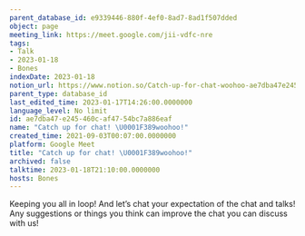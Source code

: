 ```yaml
---
parent_database_id: e9339446-880f-4ef0-8ad7-8ad1f507dded
object: page
meeting_link: https://meet.google.com/jii-vdfc-nre
tags:
- Talk
- 2023-01-18
- Bones
indexDate: 2023-01-18
notion_url: https://www.notion.so/Catch-up-for-chat-woohoo-ae7dba47e245460caf4754bc7a886eaf
parent_type: database_id
last_edited_time: 2023-01-17T14:26:00.0000000
language_level: No limit
id: ae7dba47-e245-460c-af47-54bc7a886eaf
name: "Catch up for chat! \U0001F389woohoo!"
created_time: 2021-09-03T00:07:00.0000000
platform: Google Meet
title: "Catch up for chat! \U0001F389woohoo!"
archived: false
talktime: 2023-01-18T21:10:00.0000000
hosts: Bones
---
```


Keeping you all in loop! And let’s chat your expectation of the chat and talks!
Any suggestions or things you think can improve the chat you can discuss with us!





